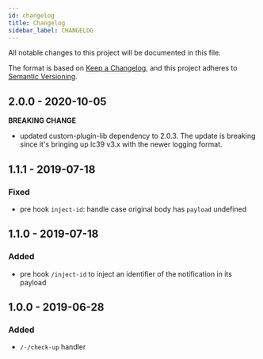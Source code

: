 ```yaml
---
id: changelog
title: Changelog
sidebar_label: CHANGELOG
---
```


<!--
WARNING: this file was automatically generated by Mia-Platform Doc Aggregator.
DO NOT MODIFY IT BY HAND.
Instead, modify the source file and run the aggregator to regenerate this file.
-->

All notable changes to this project will be documented in this file.

The format is based on [Keep a Changelog](https://keepachangelog.com/en/1.0.0/),
and this project adheres to [Semantic Versioning](https://semver.org/spec/v2.0.0.html).

## 2.0.0 - 2020-10-05

**BREAKING CHANGE**

- updated custom-plugin-lib dependency to 2.0.3. The update is breaking since it's bringing up lc39 v3.x with the newer logging format.

## 1.1.1 - 2019-07-18

### Fixed
- pre hook `inject-id`: handle case original body has `payload` undefined

## 1.1.0 - 2019-07-18  

### Added
- pre hook `/inject-id` to inject an identifier of the notification in its payload

## 1.0.0 - 2019-06-28

### Added
- `/-/check-up` handler
